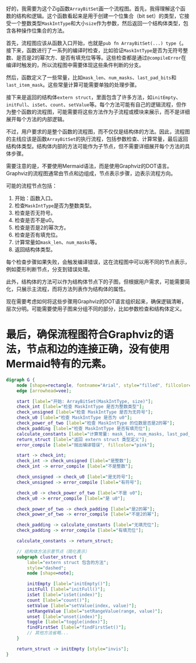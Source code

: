 好的，我需要为这个Zig函数`ArrayBitSet`画一个流程图。首先，我得理解这个函数的结构和逻辑。这个函数看起来是用于创建一个位集合（bit set）的类型，它接受一个整数类型`MaskIntType`和大小`size`作为参数，然后返回一个结构体类型，包含各种操作位集合的方法。

首先，流程图应该从函数入口开始，也就是`pub fn ArrayBitSet(...) type {`。接下来，函数进行了一系列的编译时检查，比如验证`MaskIntType`是否为无符号整数、是否是2的幂次方、是否有填充位等等。这些检查都是通过`@compileError`在编译时触发的，所以流程图中需要体现这些条件判断的分支。

然后，函数定义了一些常量，比如`mask_len`、`num_masks`、`last_pad_bits`和`last_item_mask`。这些常量计算可能需要单独的处理步骤。

接下来是返回的结构体`extern struct`，里面包含了许多方法，如`initEmpty`、`initFull`、`isSet`、`count`、`setValue`等。每个方法可能有自己的逻辑流程，但作为整个函数的流程图，可能需要将这些方法作为子流程或模块来展示，而不是详细展开每个方法的内部逻辑。

不过，用户要求的是整个函数的流程图，而不仅仅是结构体的方法。因此，流程图的主线应该是函数`ArrayBitSet`的执行流程，包括参数检查、计算常量，最后返回结构体类型。结构体内部的方法可能作为子节点，但不需要详细展开每个方法的具体步骤。

需要注意的是，不要使用Mermaid语法，而是使用Graphviz的DOT语言。Graphviz的流程图通常由节点和边组成，节点表示步骤，边表示流程方向。

可能的流程节点包括：
1. 开始：函数入口。
2. 检查`MaskIntType`是否为整数类型。
3. 检查是否无符号。
4. 检查是否不是u0。
5. 检查是否是2的幂次方。
6. 检查是否有填充位。
7. 计算常量如`mask_len`、`num_masks`等。
8. 返回结构体类型。

每个检查步骤如果失败，会触发编译错误，这在流程图中可以用不同的节点表示，例如菱形判断节点，分支到错误处理。

此外，结构体的方法可以作为结构体节点下的子图，但根据用户需求，可能需要简化，只展示主流程，而将方法列表作为结构体的属性。

现在需要考虑如何将这些步骤用Graphviz的DOT语言组织起来，确保逻辑清晰，层次分明。可能需要使用子图来分组不同的部分，比如参数检查和结构体定义。

最后，确保流程图符合Graphviz的语法，节点和边的连接正确，没有使用Mermaid特有的元素。
================================================
```dot
digraph G {
    node [shape=rectangle, fontname="Arial", style="filled", fillcolor="lightgrey"];
    edge [arrowhead=vee];

    start [label="开始: ArrayBitSet(MaskIntType, size)"];
    check_int [label="检查 MaskIntType 是否为整数类型"];
    check_unsigned [label="检查 MaskIntType 是否为无符号"];
    check_u0 [label="检查 MaskIntType 是否为 u0"];
    check_power_of_two [label="检查 MaskIntType 的位数是否是2的幂"];
    check_padding [label="检查 MaskIntType 是否有填充位"];
    calculate_constants [label="计算常量: mask_len, num_masks, last_pad_bits, last_item_mask"];
    return_struct [label="返回 extern struct 类型定义"];
    error_compile [label="抛出编译错误", fillcolor="pink"];

    start -> check_int;
    check_int -> check_unsigned [label="是整数"];
    check_int -> error_compile [label="不是整数"];

    check_unsigned -> check_u0 [label="是无符号"];
    check_unsigned -> error_compile [label="有符号"];

    check_u0 -> check_power_of_two [label="不是 u0"];
    check_u0 -> error_compile [label="是 u0"];

    check_power_of_two -> check_padding [label="是2的幂"];
    check_power_of_two -> error_compile [label="不是2的幂"];

    check_padding -> calculate_constants [label="无填充位"];
    check_padding -> error_compile [label="有填充位"];

    calculate_constants -> return_struct;

    // 结构体方法示意节点（简化表示）
    subgraph cluster_struct {
        label="extern struct 包含的方法";
        style="dashed";
        node [shape=note];

        initEmpty [label="initEmpty()"];
        initFull [label="initFull()"];
        isSet [label="isSet(index)"];
        count [label="count()"];
        setValue [label="setValue(index, value)"];
        setRangeValue [label="setRangeValue(range, value)"];
        unset [label="unset(index)"];
        toggle [label="toggle(index)"];
        findFirstSet [label="findFirstSet()"];
        // 其他方法省略...
    }

    return_struct -> initEmpty [style="invis"];
}
```